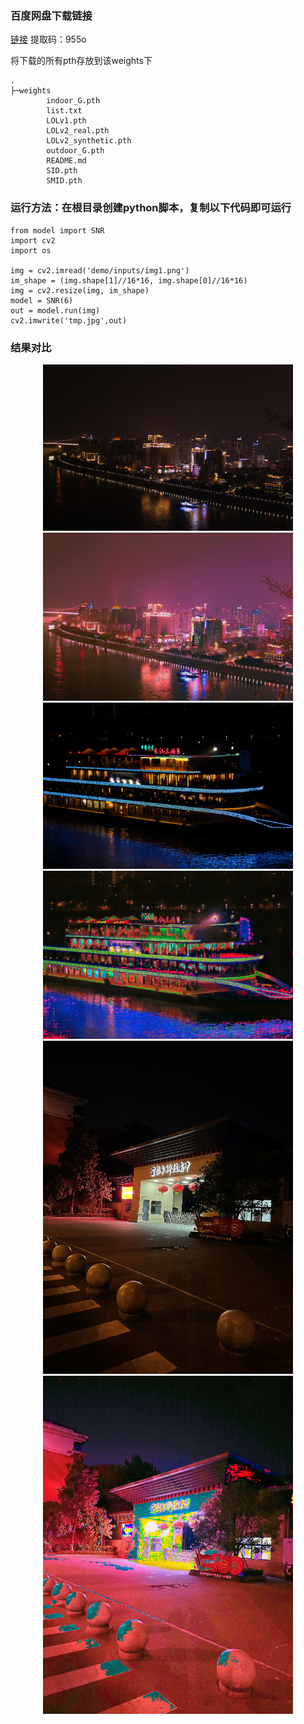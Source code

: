 ### 百度网盘下载链接
[链接](https://pan.baidu.com/s/1YERon67PRHHKfT5L2Crfxg?pwd=955o)
提取码：955o

将下载的所有pth存放到该weights下
```
.
├─weights
        indoor_G.pth
        list.txt
        LOLv1.pth
        LOLv2_real.pth
        LOLv2_synthetic.pth
        outdoor_G.pth
        README.md
        SID.pth
        SMID.pth
```

### 运行方法：在根目录创建python脚本，复制以下代码即可运行
```angular2html
from model import SNR
import cv2
import os

img = cv2.imread('demo/inputs/img1.png')
im_shape = (img.shape[1]//16*16, img.shape[0]//16*16)
img = cv2.resize(img, im_shape)
model = SNR(6)
out = model.run(img)
cv2.imwrite('tmp.jpg',out)
```

### 结果对比
 <div class="half" style="text-align: center;">
   <img src="../../demo/inputs/img1.png" width="400"/> <img src="../../demo/outputs/SNR_LLIE_Net/img1.png" width="400"/>
</div>
 <div class="half" style="text-align: center;">
   <img src="../../demo/inputs/img2.png" width="400"/> <img src="../../demo/outputs/SNR_LLIE_Net/img2.png" width="400"/>
</div>
 <div class="half" style="text-align: center;">
   <img src="../../demo/inputs/img4.png" width="400"/> <img src="../../demo/outputs/SNR_LLIE_Net/img4.png" width="400"/>
</div>






